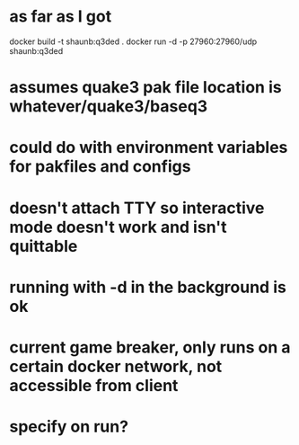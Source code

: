 # as far as I got 

docker build -t shaunb:q3ded .
docker run -d -p 27960:27960/udp shaunb:q3ded

# assumes quake3 pak file location is whatever/quake3/baseq3
# could do with environment variables for pakfiles and configs

# doesn't attach TTY so interactive mode doesn't work and isn't quittable
# running with -d in the background is ok

# current game breaker, only runs on a certain docker network, not accessible from client
# specify on run?



